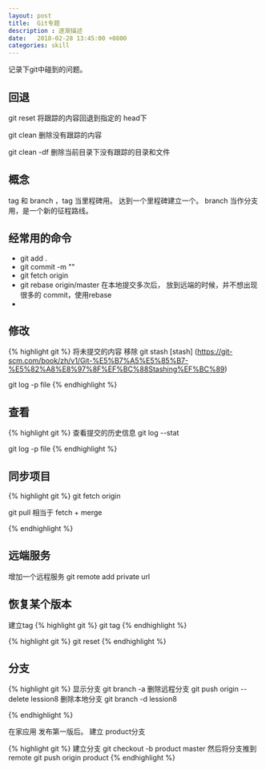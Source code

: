 ```yaml
---
layout: post
title:  Git专题
description : 逐渐描述
date:   2018-02-28 13:45:00 +0800
categories: skill
---
```

记录下git中碰到的问题。

## 回退

git reset 将跟踪的内容回退到指定的 head下

git clean 删除没有跟踪的内容

git clean -df 删除当前目录下没有跟踪的目录和文件

## 概念

tag 和 branch ，tag 当里程碑用。 达到一个里程碑建立一个。
branch 当作分支用，是一个新的征程路线。

## 经常用的命令

- git add .
- git commit -m ""
- git fetch origin
- git rebase origin/master  在本地提交多次后， 放到远端的时候，并不想出现很多的 commit，使用rebase
-

## 修改

{% highlight git %}
将未提交的内容 移除
git stash [stash] (https://git-scm.com/book/zh/v1/Git-%E5%B7%A5%E5%85%B7-%E5%82%A8%E8%97%8F%EF%BC%88Stashing%EF%BC%89)


git log -p file
{% endhighlight %}



## 查看

{% highlight git %}
查看提交的历史信息
git log --stat


git log -p file
{% endhighlight %}


## 同步项目

{% highlight git %}
git fetch origin

git pull 相当于 fetch + merge


{% endhighlight %}



## 远端服务

增加一个远程服务
git remote add private url

## 恢复某个版本

建立tag
{% highlight git %}
git tag
{% endhighlight %}

{% highlight git %}
git reset
{% endhighlight %}

## 分支
{% highlight git %}
显示分支
git branch -a
删除远程分支
git push origin --delete lession8
删除本地分支
git branch -d lession8

{% endhighlight %}



在家应用 发布第一版后。 建立 product分支

{% highlight git %}
建立分支
git checkout -b product master
然后将分支推到 remote
git push origin product
{% endhighlight %}

